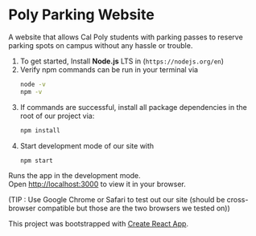 # Poly Parking Website

A website that allows Cal Poly students with parking passes to reserve parking spots on campus without any hassle or trouble.

1. To get started, Install __Node.js__ LTS in (`https://nodejs.org/en`)
2. Verify npm commands can be run in your terminal via
   ```bash
   node -v
   npm -v
3. If commands are successful, install all package dependencies in the root of our project via:
   ```bash
   npm install
4. Start development mode of our site with
   ```bash
   npm start
Runs the app in the development mode.\
Open [http://localhost:3000](http://localhost:3000) to view it in your browser.

(TIP : Use Google Chrome or Safari to test out our site (should be cross-browser compatible but those are the two browsers we tested on))

This project was bootstrapped with [Create React App](https://github.com/facebook/create-react-app).
